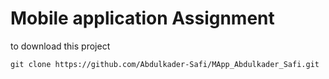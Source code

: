 # Mobile application Assignment

to download this project

```
git clone https://github.com/Abdulkader-Safi/MApp_Abdulkader_Safi.git
```

